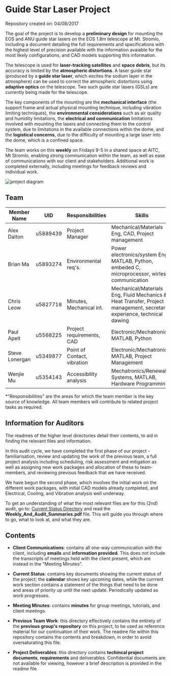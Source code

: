 # Guide Star Laser Project

Repository created on: 04/08/2017

The goal of the project is to develop a **preliminary design** for mounting the EOS and ANU guide star lasers on the EOS 1.8m telescope at Mt. Stromlo, including a document detailing the full requirements and specifications with the highest level of precision available 
with the information avaiable for the most likely configurations, and CAD models supporting this information.

The telescope is used for **laser-tracking satellites** and **space debris**, but its accuracy is limited by the **atmospheric distortions**. A laser guide star (produced by a **guide star laser**, which excites the sodium layer in the atmosphere)
can be used to correct the atmospheric distortions using **adaptive optics** on the telescope. Two such guide star lasers (GSLs) are currently being made for the telescope.

The key components of the mounting are the **mechanical interface** (the support frame and actual physical mounting technique, including vibration limiting techniques), the **environmental
considerations** such as air quality and humidity limitations, the **electrical and communication** limitations involved with mounting the lasers and connecting them to the control system,
due to limitations in the available connections within the dome, and the **logistical concerns**, due to the difficulty of mounting a large laser into the dome, which is a confined space. 

The team works on this **weekly** on Fridays 9-5 in a shared space at AITC, Mt Stromlo, enabling strong communication within the team, as well as ease of communications with our client and stakeholders. 
Additional work is completed externally, including meetings for feedback reviews and individual work.

![project diagram](http://i.imgur.com/0ppTVj8.png)

## Team

| Member Name  	|   UID    | Responsibilities          | Skills                               	|
|--------------	|--------------------------	|--------------------------------------	|--------------------|
| Alex Dalton  	|  u5889439      | Project Manager           |Mechanical/Materials Eng, CAD, Project management
| Brian Ma  	|  u5893274     | Environmental req's.      |Power electronics/system Eng, MATLAB, Python, embeded C, microprocessor, wirless communication               |
| Chris Leow  	|  u5827718     | Minutes, Mechanical int. |Mechanical/Materials Eng, Fluid Mechanics & Heat Transfer, Project management, secretary experience, technical dawing|
| Paul Apelt  	|  u5568225      | Project requirements, CAD      |Electronic/Mechatronic, MATLAB, Python |
| Steve Lonergan|  u5349877     | Point of Contact, vibration|Electronic/Mechatronic, MATLAB, Project Management|
| Wenjie Mu  	|  u5354143     | Accessibility analysis |Mechatronics/Renewable Systems, MATLAB, Hardware Programming                                       |
*"Responsibilities" are the areas for which the team member is the key source of knowledge.
All team members will contribute to related project tasks as required.

## Information for Auditors

The readmes of the higher level directories detail their contents, to aid in finding the relevant files and information. 

In this audit cycle, we have completed the first phase of our project - familiarisation, review and updating the work of the previous team, 
a full project analysis including scheduling, risk assessment and mitigation as well as assigning new work packages and allocation of these to team-members, and 
reviewing previous feedback that we have received.

We have begun the second phase, which involves the initial work on the different work packages, with initial CAD models already completed, and Electrical, Cooling, and Vibration 
analysis well underway.

To get an understanding of what the most relevant files are for this (2nd) audit, go to:
[Current Status Directory](https://gitlab.cecs.anu.edu.au/u5568225/GuidestarLaser/tree/master/Current_Status) 
and read the **Weekly_And_Audit_Summaries.pdf** file.  This will guide you through where to go, what to look at, and what they are.


## Contents

* **Client Communications**: contains all one-way communication with the client, 
including **emails** and **information provided**. This does not include the transcripts
of meetings held with the client present, which are instead in the 
"Meeting Minutes".

* **Current Status**: contains key documents showing the current status of the
project; the **calendar** shows key upcoming dates, while the currrent work 
section contains a statement of the things that need to be done and areas of
priority up until the next update. Periodically updated as work progresses.
	
* **Meeting Minutes**: contains **minutes** for group meetings,
tutorials, and client meetings.

* **Previous Team Work**: this directory effectively contains the entirety of the
**previous group's repository** on this project, to be used as reference material
for our continuation of their work. The readme file within this repository
contains the contents and breakdown, in order to avoid oversaturating this file.

* **Project Deliverables**: this directory contains **techincal project documents**, **requirements** and
deliverables. Confidential documents are not available for viewing, however
a brief description is provided in the readme file. 